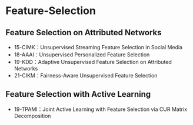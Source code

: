 # Feature-Selection

## Feature Selection on Attributed Networks

- 15-CIMK：Unsupervised Streaming Feature Selection in Social Media
- 18-AAAI：Unsupervised Personalized Feature Selection
- 19-KDD：Adaptive Unsupervised Feature Selection on Attributed Networks
- 21-CIKM：Fairness-Aware Unsupervised Feature Selection

## Feature Selection with Active Learning

- 19-TPAMI：Joint Active Learning with Feature Selection via CUR Matrix Decomposition

